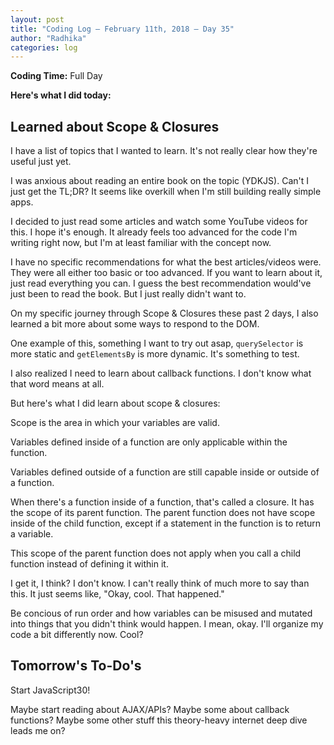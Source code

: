 ```yaml
---
layout: post
title: "Coding Log — February 11th, 2018 — Day 35"
author: "Radhika"
categories: log
---
```


**Coding Time:** Full Day

**Here's what I did today:**

## Learned about Scope & Closures

I have a list of topics that I wanted to learn. It's not really clear how they're useful just yet.

I was anxious about reading an entire book on the topic (YDKJS). Can't I just get the TL;DR? It seems like overkill when I'm still building really simple apps.

I decided to just read some articles and watch some YouTube videos for this. I hope it's enough. It already feels too advanced for the code I'm writing right now, but I'm at least familiar with the concept now.

I have no specific recommendations for what the best articles/videos were. They were all either too basic or too advanced. If you want to learn about it, just read everything you can. I guess the best recommendation would've just been to read the book. But I just really didn't want to.

On my specific journey through Scope & Closures these past 2 days, I also learned a bit more about some ways to respond to the DOM.

One example of this, something I want to try out asap, `querySelector` is more static and `getElementsBy` is more dynamic. It's something to test.

I also realized I need to learn about callback functions. I don't know what that word means at all.

But here's what I did learn about scope & closures:

Scope is the area in which your variables are valid.

Variables defined inside of a function are only applicable within the function.

Variables defined outside of a function are still capable inside or outside of a function.

When there's a function inside of a function, that's called a closure. It has the scope of its parent function. The parent function does not have scope inside of the child function, except if a statement in the function is to return a variable.

This scope of the parent function does not apply when you call a child function instead of defining it within it.

I get it, I think? I don't know. I can't really think of much more to say than this. It just seems like, "Okay, cool. That happened."

Be concious of run order and how variables can be misused and mutated into things that you didn't think would happen. I mean, okay. I'll organize my code a bit differently now. Cool?

## Tomorrow's To-Do's

Start JavaScript30!

Maybe start reading about AJAX/APIs? Maybe some about callback functions? Maybe some other stuff this theory-heavy internet deep dive leads me on?
